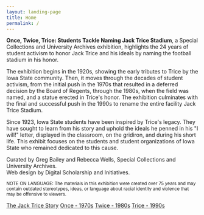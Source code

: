 ```yaml
---
layout: landing-page
title: Home
permalink: /
---
```


**Once, Twice, Trice: Students Tackle Naming Jack Trice Stadium**, a Special Collections and University Archives exhibition, highlights the 24 years of student activism to honor Jack Trice and his ideals by naming the football stadium in his honor.

The exhibition begins in the 1920s, showing the early tributes to Trice by the Iowa State community. Then, it moves through the decades of student activism, from the initial push in the 1970s that resulted in a deferred decision by the Board of Regents, through the 1980s, when the field was named, and a statue erected in Trice's honor. The exhibition culminates with the final and successful push in the 1990s to rename the entire facility Jack Trice Stadium.

Since 1923, Iowa State students have been inspired by Trice's legacy. They have sought to learn from his story and uphold the ideals he penned in his "I will!" letter, displayed in the classroom, on the gridiron, and during his short life. This exhibit focuses on the students and student organizations of Iowa State who remained dedicated to this cause.

Curated by Greg Bailey and Rebecca Wells, Special Collections and University Archives.  
Web design by Digital Scholarship and Initiatives.

<small>NOTE ON LANGUAGE: The materials in this exhibition were created over 75 years and may contain outdated stereotypes, ideas, or language about racial identity and violence that may be offensive to viewers.</small>

<div class="text-center pt-4">
    <div class="btn-group flex-wrap" role="group" aria-label="Basic example">
        <a role="button" class="btn btn-outline-light btn-lg px-5 nav-buttons" href="{{ '/thejacktricestory.html' | relative_url }}">The Jack Trice Story</a>
        <a role="button" class="btn btn-outline-light btn-lg px-5 nav-buttons" href="{{ '/once.html' | relative_url }}">Once - 1970s</a>
        <a role="button" class="btn btn-outline-light btn-lg px-5 nav-buttons" href="{{ '/twice.html' | relative_url }}">Twice - 1980s</a>
        <a role="button" class="btn btn-outline-light btn-lg px-5 nav-buttons" href="{{ '/trice.html' | relative_url }}">Trice - 1990s</a>
    </div>
</div>
